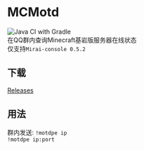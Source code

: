# MCMotd
![Java CI with Gradle](https://github.com/ShrBox/MCMotd/workflows/Java%20CI%20with%20Gradle/badge.svg) </br>
在QQ群内查询Minecraft基岩版服务器在线状态</br>
仅支持`Mirai-console 0.5.2`
## 下载
[Releases](https://github.com/ShrBox/MCMotd/releases)
## 用法
群内发送: `!motdpe ip`</br>
`!motdpe ip:port`